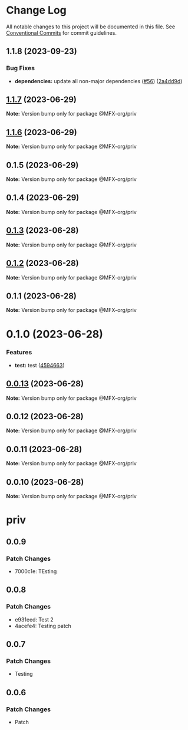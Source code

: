 # Change Log

All notable changes to this project will be documented in this file.
See [Conventional Commits](https://conventionalcommits.org) for commit guidelines.

## 1.1.8 (2023-09-23)


### Bug Fixes

* **dependencies:** update all non-major dependencies ([#56](https://github.com/MFX-com/testing-packages/issues/56)) ([2a4dd9d](https://github.com/MFX-com/testing-packages/commit/2a4dd9dfaeb51305235c1f7c19d2d7e5d6f217c3))





## [1.1.7](https://github.com/MFX-com/testing-packages/compare/@MFX-org/priv@1.1.6...@MFX-org/priv@1.1.7) (2023-06-29)

**Note:** Version bump only for package @MFX-org/priv





## [1.1.6](https://github.com/MFX-com/testing-packages/compare/@MFX-org/priv@0.1.5...@MFX-org/priv@1.1.6) (2023-06-29)

**Note:** Version bump only for package @MFX-org/priv





## 0.1.5 (2023-06-29)

**Note:** Version bump only for package @MFX-org/priv





## 0.1.4 (2023-06-29)

**Note:** Version bump only for package @MFX-org/priv





## [0.1.3](https://github.com/MFX-com/testing-packages/compare/@MFX-org/priv@0.0.10...@MFX-org/priv@0.1.3) (2023-06-28)

**Note:** Version bump only for package @MFX-org/priv





## [0.1.2](https://github.com/MFX-com/testing-packages/compare/@MFX-org/priv@0.0.10...@MFX-org/priv@0.1.2) (2023-06-28)

**Note:** Version bump only for package @MFX-org/priv





## 0.1.1 (2023-06-28)

**Note:** Version bump only for package @MFX-org/priv





# 0.1.0 (2023-06-28)


### Features

* **test:** test ([4594663](https://github.com/MFX-com/testing-packages/commit/45946636673884a211bb2e568153a3d47d4f0f9b))





## [0.0.13](https://github.com/MFX-com/testing-packages/compare/@MFX-org/priv@0.0.10...@MFX-org/priv@0.0.13) (2023-06-28)

**Note:** Version bump only for package @MFX-org/priv






## 0.0.12 (2023-06-28)

**Note:** Version bump only for package @MFX-org/priv





## 0.0.11 (2023-06-28)

**Note:** Version bump only for package @MFX-org/priv





## 0.0.10 (2023-06-28)

**Note:** Version bump only for package @MFX-org/priv





# priv

## 0.0.9

### Patch Changes

- 7000c1e: TEsting

## 0.0.8

### Patch Changes

- e931eed: Test 2
- 4acefe4: Testing patch

## 0.0.7

### Patch Changes

- Testing

## 0.0.6

### Patch Changes

- Patch
